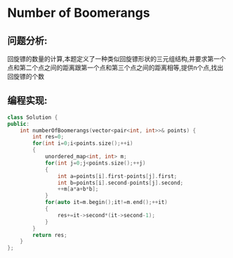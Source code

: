 #   Number of Boomerangs 
## 问题分析:
回旋镖的数量的计算,本题定义了一种类似回旋镖形状的三元组结构,并要求第一个点和第二个点之间的距离跟第一个点和第三个点之间的距离相等,提供n个点,找出回旋镖的个数
## 编程实现:
```C++
class Solution {
public:
    int numberOfBoomerangs(vector<pair<int, int>>& points) {
        int res=0;
        for(int i=0;i<points.size();++i) 
        {
            unordered_map<int, int> m;
            for(int j=0;j<points.size();++j)
            {
                int a=points[i].first-points[j].first;
                int b=points[i].second-points[j].second;
                ++m[a*a+b*b];
            }
            for(auto it=m.begin();it!=m.end();++it) 
            {
                res+=it->second*(it->second-1);
            }
        }
        return res;
    }
};
```
